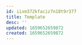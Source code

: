 ```yaml
---
id: iixm372kfaciz7n18t9r377
title: Template
desc: ''
updated: 1659652659872
created: 1659652659872
---
```

